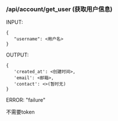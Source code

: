 ### /api/account/get_user (获取用户信息)

INPUT:

    {
       "username": <用户名>
    }

OUTPUT: 

    {
       'created_at': <创建时间>,
       'email': <邮箱>, 
       'contact': <>(暂时无)
    }

ERROR: "failure"

不需要token